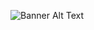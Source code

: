 ![Banner Alt Text](https://images-wixmp-ed30a86b8c4ca887773594c2.wixmp.com/f/81f4de0e-9867-4d95-99cd-ab283e6caa6a/d5jxtii-88242fe9-85a8-495c-9659-fb7de171845b.jpg/v1/fill/w_900,h_675,q_75,strp/dark_sonic_wallpaper_by_sonicxboom123_d5jxtii-fullview.jpg?token=eyJ0eXAiOiJKV1QiLCJhbGciOiJIUzI1NiJ9.eyJzdWIiOiJ1cm46YXBwOjdlMGQxODg5ODIyNjQzNzNhNWYwZDQxNWVhMGQyNmUwIiwiaXNzIjoidXJuOmFwcDo3ZTBkMTg4OTgyMjY0MzczYTVmMGQ0MTVlYTBkMjZlMCIsIm9iaiI6W1t7ImhlaWdodCI6Ijw9Njc1IiwicGF0aCI6IlwvZlwvODFmNGRlMGUtOTg2Ny00ZDk1LTk5Y2QtYWIyODNlNmNhYTZhXC9kNWp4dGlpLTg4MjQyZmU5LTg1YTgtNDk1Yy05NjU5LWZiN2RlMTcxODQ1Yi5qcGciLCJ3aWR0aCI6Ijw9OTAwIn1dXSwiYXVkIjpbInVybjpzZXJ2aWNlOmltYWdlLm9wZXJhdGlvbnMiXX0.vYtbnafiJbIskE9CCHrsbJR9Hq_MBLj0F5vD2bMbOJU)
